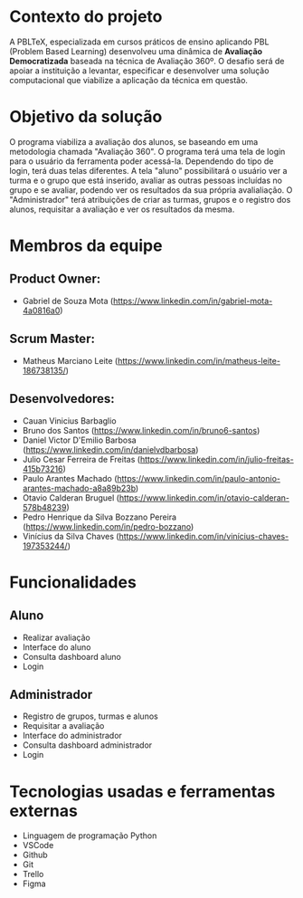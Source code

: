 # Contexto do projeto

A PBLTeX, especializada em cursos práticos de ensino aplicando PBL (Problem Based Learning) desenvolveu uma dinâmica de **Avaliação Democratizada** baseada na técnica de Avaliação 360º. O desafio será de apoiar a instituição a levantar, especificar e desenvolver uma solução computacional que viabilize a aplicação da técnica em questão.

# Objetivo da solução

O programa viabiliza a avaliação dos alunos, se baseando em uma metodologia chamada "Avaliação 360". O programa terá uma tela de login para o usuário da ferramenta poder acessá-la. Dependendo do tipo de login, terá duas telas diferentes. A tela "aluno" possibilitará o usuário ver a turma e o grupo que está inserido, avaliar as outras pessoas incluídas no grupo e se avaliar, podendo ver os resultados da sua própria avalialiação. O "Administrador" terá atribuições de criar as turmas, grupos e o registro dos alunos, requisitar a avaliação e ver os resultados da mesma.

# Membros da equipe

## Product Owner:

- Gabriel de Souza Mota (https://www.linkedin.com/in/gabriel-mota-4a0816a0)

## Scrum Master:

- Matheus Marciano Leite (https://www.linkedin.com/in/matheus-leite-186738135/)

## Desenvolvedores:

- Cauan Vinicius Barbaglio
- Bruno dos Santos (https://www.linkedin.com/in/bruno6-santos)
- Daniel Victor D'Emilio Barbosa (https://www.linkedin.com/in/danielvdbarbosa)
- Julio Cesar Ferreira de Freitas (https://www.linkedin.com/in/julio-freitas-415b73216)
- Paulo Arantes Machado (https://www.linkedin.com/in/paulo-antonio-arantes-machado-a8a89b23b)
- Otavio Calderan Bruguel (https://www.linkedin.com/in/otavio-calderan-578b48239)
- Pedro Henrique da Silva Bozzano Pereira (https://www.linkedin.com/in/pedro-bozzano)
- Vinícius da Silva Chaves (https://www.linkedin.com/in/vinícius-chaves-197353244/)

# Funcionalidades

## Aluno

- Realizar avaliação
- Interface do aluno
- Consulta dashboard aluno
- Login

## Administrador

- Registro de grupos, turmas e alunos
- Requisitar a avaliação
- Interface do administrador
- Consulta dashboard administrador
- Login

# Tecnologias usadas e ferramentas externas

- Linguagem de programação Python
- VSCode
- Github
- Git
- Trello
- Figma
